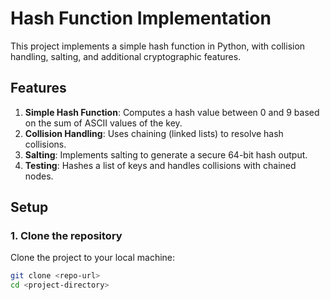 # Hash Function Implementation

This project implements a simple hash function in Python, with collision handling, salting, and additional cryptographic features.

## Features

1. **Simple Hash Function**: Computes a hash value between 0 and 9 based on the sum of ASCII values of the key.
2. **Collision Handling**: Uses chaining (linked lists) to resolve hash collisions.
3. **Salting**: Implements salting to generate a secure 64-bit hash output.
4. **Testing**: Hashes a list of keys and handles collisions with chained nodes.

## Setup

### 1. Clone the repository

Clone the project to your local machine:

```bash
git clone <repo-url>
cd <project-directory>
